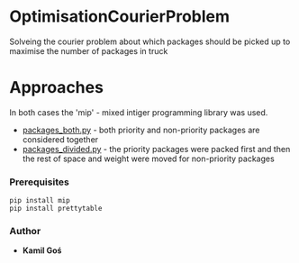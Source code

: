 # OptimisationCourierProblem
Solveing the courier problem about which packages should be picked up to maximise the number of packages in truck

# Approaches
In both cases the 'mip' - mixed intiger programming library was used. 
* [packages_both.py](https://github.com/KamilGos/OptimisationCourierProblem/blob/main/packages_both.py) - both priority and non-priority packages are considered together
* [packages_divided.py](https://github.com/KamilGos/OptimisationCourierProblem/blob/main/packages_divided.py) - the priority packages were packed first and then the rest of space and weight were moved for non-priority packages

### Prerequisites
```
pip install mip
pip install prettytable
```

### Author
* **Kamil Goś** 
